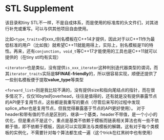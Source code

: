 # STL Supplement
该目录和tiny STL不一样，不是自成体系，而是使用的标准库的头文件们，对其进行补充或重写。可以与供其他项目自由使用。

比如`<type_traits>`的xxx_t别名模板在C++14才提供，因此对于以C++11作为最低标准的用户（比如我）就希望C++11就能用得上，实际上，别名模板是11的特性。再来，还有`conjunction`，`void_t`等C++17才能使用的工具也是C++11就可以提供的（在tiny stl均有实现）

`<iterator>`也是类似，没有提供`is_xxx_iterator`这种判别迭代器类型的谓词，而其`iterator_traits`实际是**SFINAE-friendly**的，所以很容易实现，顺便还提供了一些别名模板便于提取**value_type**等类型

`<forward_list>`则是我比较不满的，没有提供size和指向尾结点的指针，而在很多情况下，仅仅16byte的overhead，往往是值得的，还有就是没有提供暴露节点的API便于复用节点，这些都是我重写的要点（尽管后来写的过程中发现splice_after也是复用节点，但我觉得暴露基于节点的API更好使用）。
对于header和带有值的节点是区别的，继承一个基类，header不带值，是一个小小的优化，但是重点不是这个，重点是基类不依赖于模板而链表相关算法也有一些不依赖于值，即不依赖于模板，因此可以实现算法与类模板的解耦，这有对于每个类模板的实例化，不需要针对每个算法都生成一遍（这个trick在红黑树中也有使用）